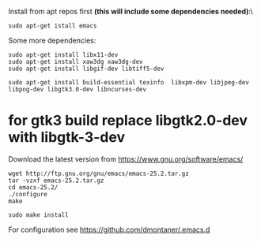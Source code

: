 
Install from apt repos first __(this will include some dependencies needed)__:\

    sudo apt-get istall emacs

Some more dependencies:

    sudo apt-get install libx11-dev
    sudo apt-get install xaw3dg xaw3dg-dev
    sudo apt-get install libgif-dev libtiff5-dev
    
    sudo apt-get install build-essential texinfo  libxpm-dev libjpeg-dev libpng-dev libgtk3.0-dev libncurses-dev
    
    
# for gtk3 build replace libgtk2.0-dev with libgtk-3-dev


Download the latest version from https://www.gnu.org/software/emacs/

    wget http://ftp.gnu.org/gnu/emacs/emacs-25.2.tar.gz
    tar -vzxf emacs-25.2.tar.gz
    cd emacs-25.2/
    ./configure
    make
    
    sudo make install

For configuration see https://github.com/dmontaner/.emacs.d
